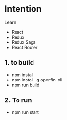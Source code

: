 # Intention

Learn
- React
- Redux
- Redux Saga
- React Router

## 1. to build
- npm install
- npm install -g openfin-cli
- npm run build

## 2. To run
- npm run start


